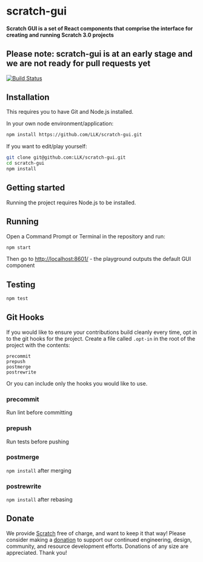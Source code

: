# scratch-gui
#### Scratch GUI is a set of React components that comprise the interface for creating and running Scratch 3.0 projects

## Please note: scratch-gui is at an early stage and we are not ready for pull requests yet

[![Build Status](https://travis-ci.com/LLK/scratch-gui.svg?token=Yfq2ryN1BwaxDME69Lnc&branch=master)](https://travis-ci.com/LLK/scratch-gui)

## Installation
This requires you to have Git and Node.js installed.

In your own node environment/application:
```bash
npm install https://github.com/LLK/scratch-gui.git
```
If you want to edit/play yourself:
```bash
git clone git@github.com:LLK/scratch-gui.git
cd scratch-gui
npm install
```

## Getting started
Running the project requires Node.js to be installed.

## Running
Open a Command Prompt or Terminal in the repository and run:
```bash
npm start
```
Then go to [http://localhost:8601/](http://localhost:8601/) - the playground outputs the default GUI component

## Testing
```bash
npm test
```

## Git Hooks
If you would like to ensure your contributions build cleanly every time, opt in
to the git hooks for the project. Create a file called `.opt-in` in the root of
the project with the contents:

```
precommit
prepush
postmerge
postrewrite
```

Or you can include only the hooks you would like to use.

### precommit
Run lint before committing

### prepush
Run tests before pushing

### postmerge
`npm install` after merging

### postrewrite
`npm install` after rebasing

## Donate
We provide [Scratch](https://scratch.mit.edu) free of charge, and want to keep it that way! Please consider making a [donation](https://secure.donationpay.org/scratchfoundation/) to support our continued engineering, design, community, and resource development efforts. Donations of any size are appreciated. Thank you!
